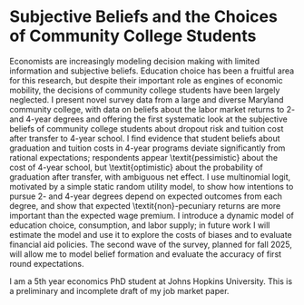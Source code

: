 # Subjective Beliefs and the Choices of Community College Students

Economists are increasingly modeling decision making with limited information and subjective beliefs. Education choice has been a fruitful area for this research, but despite their important role as engines of economic mobility, the decisions of community college students have been largely neglected. I present novel survey data from a large and diverse Maryland community college, with data on beliefs about the labor market returns to 2- and 4-year degrees and offering the first systematic look at the subjective beliefs of community college students about dropout risk and tuition cost after transfer to 4-year school. I find evidence that student beliefs about graduation and tuition costs in 4-year programs deviate significantly from rational expectations; respondents appear \textit{pessimistic} about the cost of 4-year school, but \textit{optimistic} about the probability of graduation after transfer, with ambiguous net effect. I use multinomial logit, motivated by a simple static random utility model, to show how intentions to pursue 2- and 4-year degrees depend on expected outcomes from each degree, and show that expected \textit{non}-pecuniary returns are more important than the expected wage premium. I introduce a dynamic model of education choice, consumption, and labor supply; in future work I will estimate the model and use it to explore the costs of biases and to evaluate financial aid policies. The second wave of the survey, planned for fall 2025, will allow me to model belief formation and evaluate the accuracy of first round expectations.

I am a 5th year economics PhD student at Johns Hopkins University. This is a preliminary and incomplete draft of my job market paper.
